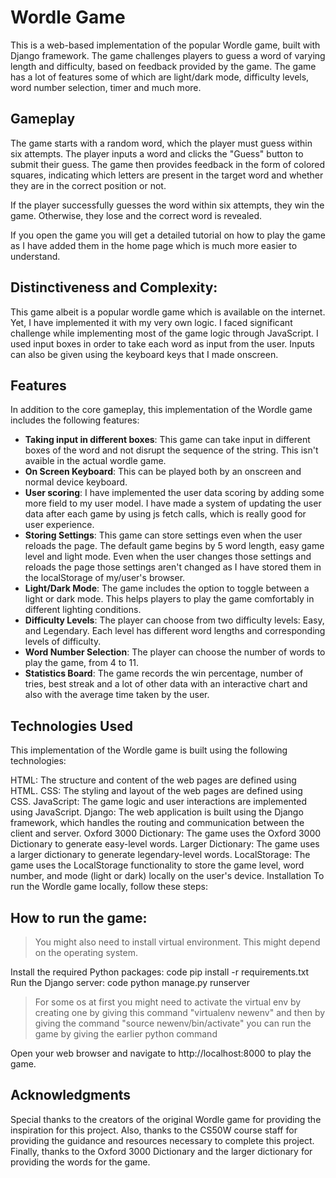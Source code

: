 
# Wordle Game

This is a web-based implementation of the popular Wordle game, built with Django framework. The game challenges players to guess a word of varying length and difficulty, based on feedback provided by the game. The game has a lot of features some of which are light/dark mode, difficulty levels, word number selection, timer and much more.

## Gameplay
The game starts with a random word, which the player must guess within six attempts. The player inputs a word and clicks the "Guess" button to submit their guess. The game then provides feedback in the form of colored squares, indicating which letters are present in the target word and whether they are in the correct position or not.

If the player successfully guesses the word within six attempts, they win the game. Otherwise, they lose and the correct word is revealed.

 If you open the game you will get a detailed tutorial on how to play the game as I have added them in the home page which is much more easier to understand.


## Distinctiveness and Complexity:
This game albeit is a popular wordle game which is available on the internet. Yet, I have implemented it with my very own logic. I faced significant challenge while implementing most of the game logic through JavaScript. I used input boxes in order to take each word as input from the user. Inputs can also be given using the keyboard keys that I made onscreen.

## Features
In addition to the core gameplay, this implementation of the Wordle game includes the following features:


- **Taking input in different boxes**: This game can take input in different boxes of the word and not disrupt the sequence of the string. This isn't avaible in the actual wordle game. 
- **On Screen Keyboard**: This can be played both by an onscreen and normal device keyboard.
- **User scoring**: I have implemented the user data scoring by adding some more field to my user model. I have made a system of updating the user data after each game by using js fetch calls, which is really good for user experience. 
- **Storing Settings**: This game can store settings even when the user reloads the page. The default game begins by 5 word length, easy game level and light mode. Even when the user changes those settings and reloads the page those settings aren't changed as I have stored them in the localStorage of my/user's browser.
- **Light/Dark Mode**: The game includes the option to toggle between a light or dark mode. This helps players to play the game comfortably in different lighting conditions.
- **Difficulty Levels**: The player can choose from two difficulty levels: Easy, and Legendary. Each level has different word lengths and corresponding levels of difficulty.
- **Word Number Selection**: The player can choose the number of words to play the game, from 4 to 11.
- **Statistics Board**: The game records the win percentage, number of tries, best streak and a lot of other data with an interactive chart and also with the average time taken by the user.


## Technologies Used
This implementation of the Wordle game is built using the following technologies:

HTML: The structure and content of the web pages are defined using HTML.
CSS: The styling and layout of the web pages are defined using CSS.
JavaScript: The game logic and user interactions are implemented using JavaScript.
Django: The web application is built using the Django framework, which handles the routing and communication between the client and server.
Oxford 3000 Dictionary: The game uses the Oxford 3000 Dictionary to generate easy-level words.
Larger Dictionary: The game uses a larger dictionary to generate legendary-level words.
LocalStorage: The game uses the LocalStorage functionality to store the game level, word number, and mode (light or dark) locally on the user's device.
Installation
To run the Wordle game locally, follow these steps:


## How to run the game:
>You might also need to install virtual environment. This might depend on the operating system.

Install the required Python packages:
code
pip install -r requirements.txt
Run the Django server:
code
python manage.py runserver


> For some os at first you might need to activate the virtual env by creating one by giving this command "virtualenv newenv" and then by giving the command 
>"source newenv/bin/activate" you can run the game by giving the earlier python command

Open your web browser and navigate to http://localhost:8000 to play the game.

## Acknowledgments
Special thanks to the creators of the original Wordle game for providing the inspiration for this project. Also, thanks to the CS50W course staff for providing the guidance and resources necessary to complete this project. Finally, thanks to the Oxford 3000 Dictionary and the larger dictionary for providing the words for the game.
